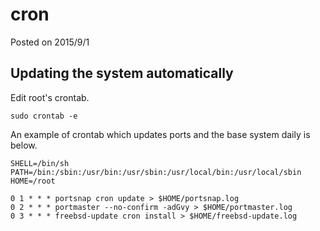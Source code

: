 # cron

Posted on 2015/9/1

## Updating the system automatically

Edit root's crontab.

```
sudo crontab -e
```

An example of crontab which updates ports and the base system daily is below.

```
SHELL=/bin/sh
PATH=/bin:/sbin:/usr/bin:/usr/sbin:/usr/local/bin:/usr/local/sbin
HOME=/root

0 1 * * * portsnap cron update > $HOME/portsnap.log
0 2 * * * portmaster --no-confirm -adGvy > $HOME/portmaster.log
0 3 * * * freebsd-update cron install > $HOME/freebsd-update.log
```
